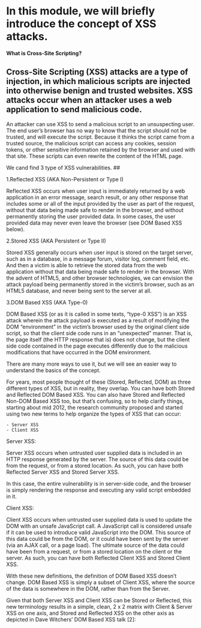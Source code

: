 # **In this module, we will briefly introduce the concept of XSS attacks.**
**What is Cross-Site Scripting?**

## Cross-Site Scripting (XSS) attacks are a type of injection, in which malicious scripts are injected into otherwise benign and trusted websites. XSS attacks occur when an attacker uses a web application to send malicious code.

An attacker can use XSS to send a malicious script to an unsuspecting user. The end user’s browser has no way to know that the script should not be trusted, and will execute the script. Because it thinks the script came from a trusted source, the malicious script can access any cookies, session tokens, or other sensitive information retained by the browser and used with that site. These scripts can even rewrite the content of the HTML page.

We cand find 3 type of XSS vulnerabilities. ##

1.Reflected XSS (AKA Non-Persistent or Type I)

Reflected XSS occurs when user input is immediately returned by a web application in an error message, search result, or any other response that includes some or all of the input provided by the user as part of the request, without that data being made safe to render in the browser, and without permanently storing the user provided data. In some cases, the user provided data may never even leave the browser (see DOM Based XSS below).

2.Stored XSS (AKA Persistent or Type II)

Stored XSS generally occurs when user input is stored on the target server, such as in a database, in a message forum, visitor log, comment field, etc. And then a victim is able to retrieve the stored data from the web application without that data being made safe to render in the browser. With the advent of HTML5, and other browser technologies, we can envision the attack payload being permanently stored in the victim’s browser, such as an HTML5 database, and never being sent to the server at all.

3.DOM Based XSS (AKA Type-0)

DOM Based XSS (or as it is called in some texts, “type-0 XSS”) is an XSS attack wherein the attack payload is executed as a result of modifying the DOM “environment” in the victim’s browser used by the original client side script, so that the client side code runs in an “unexpected” manner. That is, the page itself (the HTTP response that is) does not change, but the client side code contained in the page executes differently due to the malicious modifications that have occurred in the DOM environment.

There are many more ways to use it, but we will see an easier way to understand the basics of the concept.

For years, most people thought of these (Stored, Reflected, DOM) as three different types of XSS, but in reality, they overlap. You can have both Stored and Reflected DOM Based XSS. You can also have Stored and Reflected Non-DOM Based XSS too, but that’s confusing, so to help clarify things, starting about mid 2012, the research community proposed and started using two new terms to help organize the types of XSS that can occur:

    - Server XSS
    - Client XSS

Server XSS:

Server XSS occurs when untrusted user supplied data is included in an HTTP response generated by the server. The source of this data could be from the request, or from a stored location. As such, you can have both Reflected Server XSS and Stored Server XSS.

In this case, the entire vulnerability is in server-side code, and the browser is simply rendering the response and executing any valid script embedded in it.

Client XSS:

Client XSS occurs when untrusted user supplied data is used to update the DOM with an unsafe JavaScript call. A JavaScript call is considered unsafe if it can be used to introduce valid JavaScript into the DOM. This source of this data could be from the DOM, or it could have been sent by the server (via an AJAX call, or a page load). The ultimate source of the data could have been from a request, or from a stored location on the client or the server. As such, you can have both Reflected Client XSS and Stored Client XSS.

With these new definitions, the definition of DOM Based XSS doesn’t change. DOM Based XSS is simply a subset of Client XSS, where the source of the data is somewhere in the DOM, rather than from the Server.

Given that both Server XSS and Client XSS can be Stored or Reflected, this new terminology results in a simple, clean, 2 x 2 matrix with Client & Server XSS on one axis, and Stored and Reflected XSS on the other axis as depicted in Dave Witchers’ DOM Based XSS talk [2]:
